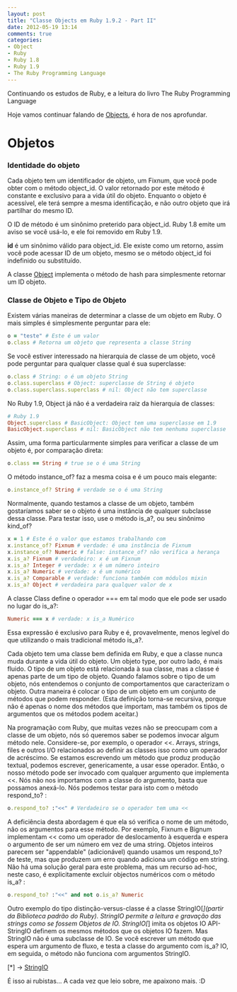 ```yaml
---
layout: post
title: "Classe Objects em Ruby 1.9.2 - Part II"
date: 2012-05-19 13:14
comments: true
categories: 
- Object
- Ruby
- Ruby 1.8
- Ruby 1.9
- The Ruby Programming Language
---
```


<p>Continuando os estudos de Ruby, e a leitura do livro The Ruby Programming Language</p>

<p>Hoje vamos continuar falando de <a href="http://ruby-doc.org/core-1.9.3/Object.html">Objects</a>, é hora de nos aprofundar.</p>

<h1>Objetos</h1>

<h3>Identidade do objeto</h3>
<!-- more -->
Cada objeto tem um identificador de objeto, um Fixnum, que você pode obter com o método object_id. O valor retornado por este
método é constante e exclusivo para a vida útil do objeto. Enquanto o objeto é acessível, ele terá sempre a mesma identificação, e não
outro objeto que irá partilhar do mesmo ID.

O ID de método é um sinônimo preterido para object_id. Ruby 1.8 emite um aviso se você usá-lo, e ele foi removido em
Ruby 1.9.

__id__ é um sinônimo válido para object_id. Ele existe como um retorno, assim você pode acessar ID de um objeto, mesmo se o método 
object_id foi indefinido ou substituído.

A classe <a href="http://ruby-doc.org/core-1.9.3/Object.html">Object</a> implementa o método de hash para simplesmente retornar um
ID objeto.

<h3>Classe de Objeto e Tipo de Objeto</h3>

Existem várias maneiras de determinar a classe de um objeto em Ruby. O mais simples é simplesmente perguntar para ele:

``` ruby Class
o = "teste" # Este é um valor
o.class # Retorna um objeto que representa a classe String
```

Se você estiver interessado na hierarquia de classe de um objeto, você pode perguntar para qualquer classe qual é sua superclasse:

``` ruby Class - Ruby 1.8
o.class # String: o é um objeto String
o.class.superclass # Object: superclasse de String é objeto
o.class.superclass.superclass # nil: Object não tem superclasse
```

No Ruby 1.9, Object já não é a verdadeira raiz da hierarquia de classes:

``` ruby Class - Ruby 1.9
# Ruby 1.9
Object.superclass # BasicObject: Object tem uma superclasse em 1.9
BasicObject.superclass # nil: BasicObject não tem nenhuma superclasse
```

Assim, uma forma particularmente simples para verificar a classe de um objeto é, por comparação direta:

``` ruby Class
o.class == String # true se o é uma String
```

O método instance_of? faz a mesma coisa e é um pouco mais elegante:

``` ruby Class
o.instance_of? String # verdade se o é uma String
```

Normalmente, quando testamos a classe de um objeto, também gostaríamos saber se o objeto é uma instância de qualquer subclasse 
dessa classe. Para testar isso, use o método is_a?, ou seu sinônimo kind_of?

```ruby Class
x = 1 # Este é o valor que estamos trabalhando com
x.instance_of? Fixnum # verdade: é uma instância de Fixnum
x.instance_of? Numeric # false: instance_of? não verifica a herança
x.is_a? Fixnum # verdadeiro: x é um Fixnum
x.is_a? Integer # verdade: x é um número inteiro
x.is_a? Numeric # verdade: x é um numérico
x.is_a? Comparable # verdade: funciona também com módulos mixin
x.is_a? Object # verdadeira para qualquer valor de x
```

A classe Class define o operador === em tal modo que ele pode ser usado no lugar do is_a?:

``` ruby Class method ===
Numeric === x # verdade: x is_a Numérico
```

Essa expressão é exclusivo para Ruby e é, provavelmente, menos legível do que utilizando o mais tradicional método is_a?.

Cada objeto tem uma classe bem definida em Ruby, e que a classe nunca muda durante a vida útil do objeto. Um objeto
type, por outro lado, é mais fluido. O tipo de um objeto está relacionada à sua classe, mas a classe é apenas parte de um
tipo de objeto. Quando falamos sobre o tipo de um objeto, nós entendemos o conjunto de comportamentos que caracterizam o objeto. 
Outra maneira é colocar o tipo de um objeto em um conjunto de métodos que podem responder.
(Esta definição torna-se recursiva, porque não é apenas o nome dos métodos que importam, mas também os tipos de argumentos que os
métodos podem aceitar.)

Na programação com Ruby, que muitas vezes não se preocupam com a classe de um objeto, nós só queremos saber se podemos invocar 
algum método nele.  Considere-se, por exemplo, o operador <<. Arrays, strings, files e outros I/O relacionados ao definir as classes
isso como um operador de acréscimo. Se estamos escrevendo um método que produz produção textual, podemos escrever, genericamente, 
a usar esse operador. Então, o nosso método pode ser invocado com qualquer argumento que implementa <<. Nós não nos importamos com a
classe do argumento, basta que possamos anexá-lo. Nós podemos testar para isto com o método respond_to? :

```ruby Class respond_to?
o.respond_to? :"<<" # Verdadeiro se o operador tem uma <<
```

A deficiência desta abordagem é que ela só verifica o nome de um método, não os argumentos para esse método. Por exemplo, 
Fixnum e Bignum implementam << como um operador de deslocamento à esquerda e espera o argumento de ser um número em vez de uma string. 
Objetos inteiros parecem ser "appendable" (adicionável) quando usamos um respond_to? de teste, mas que produzem um erro quando 
adiciona um código em string. Não há uma solução geral para este problema, mas um recurso ad-hoc, neste caso, 
é explicitamente excluir objectos numéricos com o método is_a? :

``` ruby Class
o.respond_to? :"<<" and not o.is_a? Numeric
```

Outro exemplo do tipo distinção-versus-classe é a classe StringIO[*](partir da Biblioteca padrão do Ruby). StringIO permite a 
leitura e gravação das strings como se fossem Objetos de IO. StringIO[*] imita os objetos IO API-StringIO definem os mesmos métodos
que os objetos IO fazem. Mas StringIO não é uma subclasse de IO. Se você escrever um método que espera um argumento de fluxo, 
e testa a classe do argumento com is_a? IO, em seguida, o método não funciona com argumentos StringIO.

[*] -> <a href="http://www.ruby-doc.org/stdlib-1.9.3/libdoc/stringio/rdoc/StringIO.html">StringIO</a>

É isso ai rubistas... A cada vez que leio sobre, me apaixono mais. :D